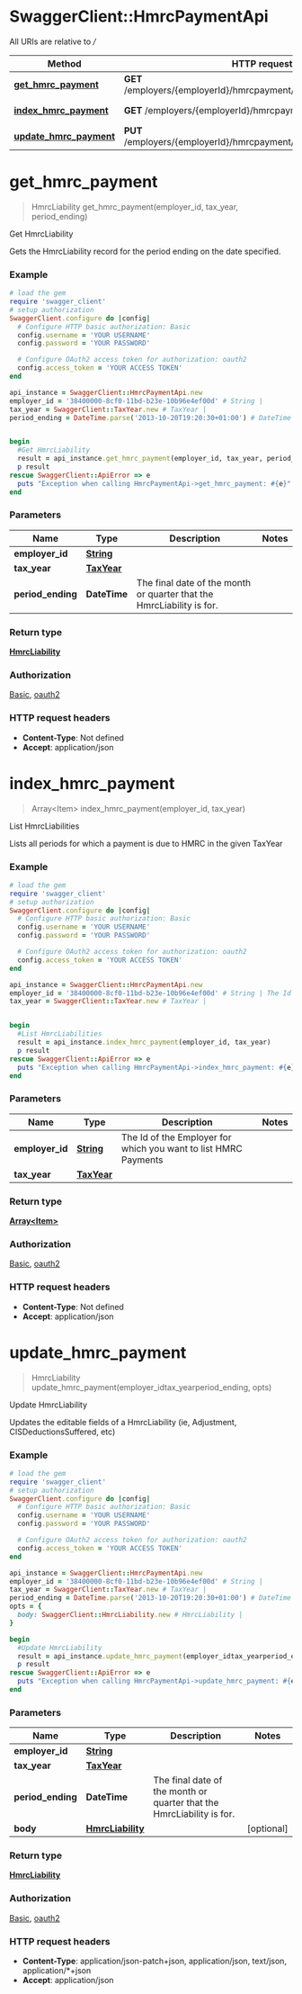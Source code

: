 # SwaggerClient::HmrcPaymentApi

All URIs are relative to */*

Method | HTTP request | Description
------------- | ------------- | -------------
[**get_hmrc_payment**](HmrcPaymentApi.md#get_hmrc_payment) | **GET** /employers/{employerId}/hmrcpayment/{taxYear}/{periodEnding} | Get HmrcLiability
[**index_hmrc_payment**](HmrcPaymentApi.md#index_hmrc_payment) | **GET** /employers/{employerId}/hmrcpayment/{taxYear} | List HmrcLiabilities
[**update_hmrc_payment**](HmrcPaymentApi.md#update_hmrc_payment) | **PUT** /employers/{employerId}/hmrcpayment/{taxYear}/{periodEnding} | Update HmrcLiability

# **get_hmrc_payment**
> HmrcLiability get_hmrc_payment(employer_id, tax_year, period_ending)

Get HmrcLiability

Gets the HmrcLiability record for the period ending on the date specified.

### Example
```ruby
# load the gem
require 'swagger_client'
# setup authorization
SwaggerClient.configure do |config|
  # Configure HTTP basic authorization: Basic
  config.username = 'YOUR USERNAME'
  config.password = 'YOUR PASSWORD'

  # Configure OAuth2 access token for authorization: oauth2
  config.access_token = 'YOUR ACCESS TOKEN'
end

api_instance = SwaggerClient::HmrcPaymentApi.new
employer_id = '38400000-8cf0-11bd-b23e-10b96e4ef00d' # String | 
tax_year = SwaggerClient::TaxYear.new # TaxYear | 
period_ending = DateTime.parse('2013-10-20T19:20:30+01:00') # DateTime | The final date of the month or quarter that the HmrcLiability is for.


begin
  #Get HmrcLiability
  result = api_instance.get_hmrc_payment(employer_id, tax_year, period_ending)
  p result
rescue SwaggerClient::ApiError => e
  puts "Exception when calling HmrcPaymentApi->get_hmrc_payment: #{e}"
end
```

### Parameters

Name | Type | Description  | Notes
------------- | ------------- | ------------- | -------------
 **employer_id** | [**String**](.md)|  | 
 **tax_year** | [**TaxYear**](.md)|  | 
 **period_ending** | **DateTime**| The final date of the month or quarter that the HmrcLiability is for. | 

### Return type

[**HmrcLiability**](HmrcLiability.md)

### Authorization

[Basic](../README.md#Basic), [oauth2](../README.md#oauth2)

### HTTP request headers

 - **Content-Type**: Not defined
 - **Accept**: application/json



# **index_hmrc_payment**
> Array&lt;Item&gt; index_hmrc_payment(employer_id, tax_year)

List HmrcLiabilities

Lists all periods for which a payment is due to HMRC in the given TaxYear

### Example
```ruby
# load the gem
require 'swagger_client'
# setup authorization
SwaggerClient.configure do |config|
  # Configure HTTP basic authorization: Basic
  config.username = 'YOUR USERNAME'
  config.password = 'YOUR PASSWORD'

  # Configure OAuth2 access token for authorization: oauth2
  config.access_token = 'YOUR ACCESS TOKEN'
end

api_instance = SwaggerClient::HmrcPaymentApi.new
employer_id = '38400000-8cf0-11bd-b23e-10b96e4ef00d' # String | The Id of the Employer for which you want to list HMRC Payments
tax_year = SwaggerClient::TaxYear.new # TaxYear | 


begin
  #List HmrcLiabilities
  result = api_instance.index_hmrc_payment(employer_id, tax_year)
  p result
rescue SwaggerClient::ApiError => e
  puts "Exception when calling HmrcPaymentApi->index_hmrc_payment: #{e}"
end
```

### Parameters

Name | Type | Description  | Notes
------------- | ------------- | ------------- | -------------
 **employer_id** | [**String**](.md)| The Id of the Employer for which you want to list HMRC Payments | 
 **tax_year** | [**TaxYear**](.md)|  | 

### Return type

[**Array&lt;Item&gt;**](Item.md)

### Authorization

[Basic](../README.md#Basic), [oauth2](../README.md#oauth2)

### HTTP request headers

 - **Content-Type**: Not defined
 - **Accept**: application/json



# **update_hmrc_payment**
> HmrcLiability update_hmrc_payment(employer_idtax_yearperiod_ending, opts)

Update HmrcLiability

Updates the editable fields of a HmrcLiability (ie, Adjustment, CISDeductionsSuffered, etc)

### Example
```ruby
# load the gem
require 'swagger_client'
# setup authorization
SwaggerClient.configure do |config|
  # Configure HTTP basic authorization: Basic
  config.username = 'YOUR USERNAME'
  config.password = 'YOUR PASSWORD'

  # Configure OAuth2 access token for authorization: oauth2
  config.access_token = 'YOUR ACCESS TOKEN'
end

api_instance = SwaggerClient::HmrcPaymentApi.new
employer_id = '38400000-8cf0-11bd-b23e-10b96e4ef00d' # String | 
tax_year = SwaggerClient::TaxYear.new # TaxYear | 
period_ending = DateTime.parse('2013-10-20T19:20:30+01:00') # DateTime | The final date of the month or quarter that the HmrcLiability is for.
opts = { 
  body: SwaggerClient::HmrcLiability.new # HmrcLiability | 
}

begin
  #Update HmrcLiability
  result = api_instance.update_hmrc_payment(employer_idtax_yearperiod_ending, opts)
  p result
rescue SwaggerClient::ApiError => e
  puts "Exception when calling HmrcPaymentApi->update_hmrc_payment: #{e}"
end
```

### Parameters

Name | Type | Description  | Notes
------------- | ------------- | ------------- | -------------
 **employer_id** | [**String**](.md)|  | 
 **tax_year** | [**TaxYear**](.md)|  | 
 **period_ending** | **DateTime**| The final date of the month or quarter that the HmrcLiability is for. | 
 **body** | [**HmrcLiability**](HmrcLiability.md)|  | [optional] 

### Return type

[**HmrcLiability**](HmrcLiability.md)

### Authorization

[Basic](../README.md#Basic), [oauth2](../README.md#oauth2)

### HTTP request headers

 - **Content-Type**: application/json-patch+json, application/json, text/json, application/*+json
 - **Accept**: application/json



